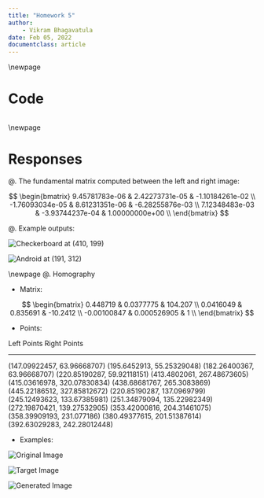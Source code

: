 ```yaml
---
title: "Homework 5"
author: 
    - Vikram Bhagavatula
date: Feb 05, 2022
documentclass: article
---
```

\newpage

# Code

```{.python include="./src/hw5.py"}
```

\newpage
# Responses

@. The fundamental matrix computed between the left and right image:

$$
\begin{bmatrix}
 9.45781783e-06 &  2.42273731e-05 & -1.10184261e-02 \\
-1.76093034e-05 &  8.61231351e-06 & -6.28255876e-03 \\
 7.12348483e-03 & -3.93744237e-04 &  1.00000000e+00 \\
\end{bmatrix}
$$

@. Example outputs:

![Checkerboard at (410, 199)](./src/checkerboard.png)

![Android at (191, 312)](./src/android.png)

\newpage
@. Homography

- Matrix:

$$
\begin{bmatrix}
0.448719   & 0.0377775   & 104.207  \\
0.0416049  & 0.835691    & -10.2412 \\
-0.00100847 & 0.000526905 &   1      \\
\end{bmatrix}
$$

- Points:

Left Points                         Right Points
---------------------------         -----------------------------
(147.09922457, 63.96668707)         (195.6452913, 55.25329048)
(182.26400367, 63.96668707)         (220.85190287, 59.92118151)
(413.4802061, 267.48673605)         (415.03616978, 320.07830834)
(438.68681767, 265.3083869)         (445.22186512, 327.85812672)
(220.85190287, 137.0969799)         (245.12493623, 133.67385981)
(251.34879094, 135.22982349)        (272.19870421, 139.27532905)
(353.42000816, 204.31461075)        (358.39909193, 231.077186)
(380.49377615, 201.51387614)        (392.63029283, 242.28012448)

- Examples:

![Original Image](./src/left.jpg)

![Target Image](./src/right.jpg)

![Generated Image](./src/better_homography_left_right.png)
